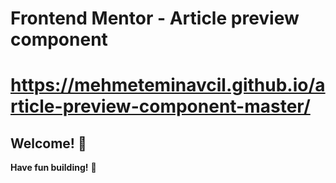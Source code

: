 # Frontend Mentor - Article preview component

# https://mehmeteminavcil.github.io/article-preview-component-master/

## Welcome! 👋



**Have fun building!** 🚀
